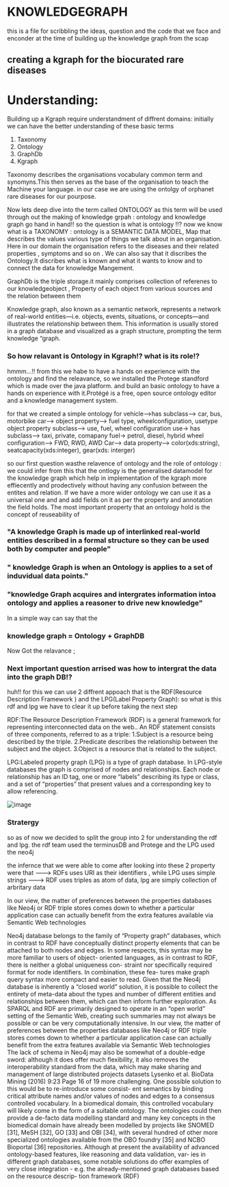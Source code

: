 # KNOWLEDGEGRAPH
 this is a file for scribbling the ideas, question and the code that we face and enconder at the time of building up the knowledge graph from the scap
## creating a kgraph for the biocurated rare diseases
# Understanding:
Building up a Kgraph require understandment of  diffrent domains: 
initially we can have the better understanding of these basic terms
1. Taxonomy
2. Ontology
3. GraphDb
4. Kgraph


Taxonomy  describes the organisations vocabulary common term and synomyns.This then serves as the base of  the organisation to teach the Machine your language. in our case we are using the ontolgy of orphanet rare diseases for our pourpose.

Now lets deep dive into the term called ONTOLOGY as this term will be used  through out the making of knowledge grpah : ontology and knowledge graph go hand in hand!!
so the question is what is ontology !!? now we know what is a TAXONOMY : ontology is a SEMANTIC DATA MODEL, Map that describes the values various type of things we talk about in an organisation. Here in our domain the organisation refers to the diseases and their related properties , symptoms and so on . We can also say that it discribes the Ontology.It discribes what is known and what it wants to know and to connect the data for knowledge Mangement.

GraphDb is the triple storage.it mainly comprises collection of referenes to our knowledgeobject , Property of each object from various sources and the relation between them

Knowledge graph, also known as a semantic network, represents a network of real-world entities—i.e. objects, events, situations, or concepts—and illustrates the relationship between them. This information is usually stored in a graph database and visualized as a graph structure, prompting the term knowledge “graph.


### So how relavant is Ontology in Kgraph!? what is its role!? 
hmmm...!!
from this we habe to have a hands on experience with the ontology and find the releavance, so we installed the Protege standford which is made over the java platform. and build an basic ontology  to have a hands on experience with it.Protégé is a free, open source ontology editor and a knowledge management system. 

for that we created a simple ontology for 
vehicle-->has subclass--> car, bus, motorbike
car--> object property--> fuel type, wheelconfiguration, usetype
object property subclass-->  use, fuel, wheel configuration
use-> has subclass--> taxi, private, comapany
fuel-> petrol, diesel, hybrid
wheel configuration--> FWD, RWD, AWD
Car--> data property--> color(xds:string), seatcapacity(xds:integer), gear(xds: interger)

so our first question wasthe relavence of ontology and the role of ontology :
 we could infer from this that the ontlogy is the generalised datamodel for the knowledge graph which help in implementation of the kgraph more effiecently and prodectively without having any confusion between the entites  and relation. 
If we have a more wider ontology we can use it as a universal one and and add fields on it as per the property and annotation the field holds.
The most important property that an ontology hold is the concept of reuseability of

### "A knowledge Graph is made up of interlinked real-world entities described in a formal structure so they can be used both by computer and people"
### " knowledge Graph is when an Ontology is applies to a set of induvidual data points."
### "knowledge Graph acquires and intergrates information intoa ontology and applies a reasoner to drive new knowledge"

In a simple way  can say that the 
### knowledge graph = Ontology + GraphDB


Now Got the relavance ;
### Next important question arrised was how to intergrat the data into the graph DB!?
huh!! for this we can use 2 diffrent appoach that is the RDF(Resource Description Framework ) and the LPG(Label Property Graph):
so what is this rdf and lpg we have to clear it up before  taking the next step

RDF:The Resource Description Framework (RDF) is a general framework for representing interconnected data on the web.. An RDF statement consists of three components, referred to as a triple:
1.Subject is a resource being described by the triple.
2.Predicate describes the relationship between the subject and the object.
3.Object is a resource that is related to the subject.

LPG:Labeled property graph (LPG) is a type of graph database.
In LPG-style databases the graph is comprised of nodes and relationships. Each node or relationship has an ID tag, one or more “labels” describing its type or class, and a set of “properties” that present values and a corresponding key to allow referencing. 


![image](https://github.com/Jeri-jose/kgraph/assets/72429659/91792f73-0ba4-487a-8b55-c0fe19c96b4b)

### Stratergy
so as of now we decided to split the group into 2  for understanding the rdf and lpg.
the rdf team used the terminusDB and Protege and the LPG  used the neo4j

the infernce that we were able to come after looking into these 2 property were that
---> RDFs uses URI as their identifiers , while LPG uses simple strings
---> RDF uses triples as atom  of data, lpg are simply collection of arbritary data


In our view, the matter of preferences between the properties databases like Neo4j or RDF triple stores comes down to whether a particular application case can actually 
benefit from the extra features available via Semantic Web technologies

Neo4j database belongs to the family of “Property graph” databases, which in contrast
to RDF have conceptually distinct property elements that can be attached to both
nodes and edges. In some respects, this syntax may be more familiar to users of object-
oriented languages, as in contrast to RDF, there is neither a global uniqueness con-
straint nor specifically required format for node identifiers. In combination, these fea-
tures make graph query syntax more compact and easier to read. Given that the Neo4j
database is inherently a “closed world” solution, it is possible to collect the entirety of
meta-data about the types and number of different entities and relationships between
them, which can then inform further exploration. As SPARQL and RDF are primarily
designed to operate in an “open world” setting of the Semantic Web, creating such
summaries may not always be possible or can be very computationally intensive.
 In our view, the matter of preferences
between the properties databases like Neo4j or RDF triple stores comes down to
whether a particular application case can actually benefit from the extra features
available via Semantic Web technologies
The lack of schema in Neo4j may also be somewhat of a double-edge sword: although
it does offer much flexibility, it also removes the interoperability standard from the
data, which may make sharing and management of large distributed projects datasets
Lysenko et al. BioData Mining (2016) 9:23 Page 16 of 19
more challenging. One possible solution to this would be to re-introduce some consist-
ent semantics by binding critical attribute names and/or values of nodes and edges to a
consensus controlled vocabulary. In a biomedical domain, this controlled vocabulary
will likely come in the form of a suitable ontology. The ontologies could then provide a
de-facto data modelling standard and many key concepts in the biomedical domain
have already been modelled by projects like SNOMED [31], MeSH [32], GO [33] and
OBI [34], with several hundred of other more specialized ontologies available from the
OBO foundry [35] and NCBO Bioportal [36] repositories. Although at present the
availability of advanced ontology-based features, like reasoning and data validation, var-
ies in different graph databases, some notable solutions do offer examples of very close
integration - e.g. the already-mentioned graph databases based on the resource descrip-
tion framework (RDF)




















